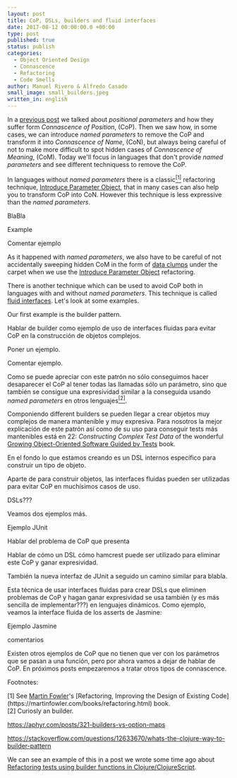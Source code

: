```yaml
---
layout: post
title: CoP, DSLs, builders and fluid interfaces
date: 2017-08-12 00:00:00.0 +00:00
type: post
published: true
status: publish
categories:
  - Object Oriented Design
  - Connascence
  - Refactoring
  - Code Smells
author: Manuel Rivero & Alfredo Casado
small_image: small_builders.jpeg
written_in: english
---
```


In a [previous post](/2017/07/two-examples-of-connascence-of-position) we talked about *positional parameters* and how they suffer form *Connascence of Position*, (CoP). Then we saw how, in some cases, we can introduce *named parameters* to remove the CoP and transform it into *Connascence of Name*, (CoN), but always being careful of not to make more difficult to spot hidden cases of *Connascence of Meaning*, (CoM). Today we'll focus in languages that don't provide *named parameters* and see different techniquess to remove the CoP.

In languages without *named parameters* there is a classic<a href="#nota1"><sup>[1]</sup></a> refactoring technique, [Introduce Parameter Object](https://refactoring.com/catalog/introduceParameterObject.html), that in many cases can also help you to transform CoP into CoN. However this technique is less expressive than the *named parameters*. 

BlaBla 

Example

Comentar ejemplo

As it happened with *named parameters*, we also have to be careful of not accidentally sweeping hidden CoM in the form of [data clumps](http://www.informit.com/articles/article.aspx?p=1400866&seqNum=8) under the carpet when we use the [Introduce Parameter Object](https://refactoring.com/catalog/introduceParameterObject.html) refactoring.

There is another technique which can be used to avoid CoP both in languages with and without *named parameters*. This technique is called [fluid interfaces](https://en.wikipedia.org/wiki/Fluent_interface). Let's look at some examples.

Our first example is the builder pattern.

Hablar de builder como ejemplo de uso de interfaces fluidas para evitar CoP en la construcción de objetos complejos. 

Poner un ejemplo.

Comentar ejemplo.

Como se puede apreciar con este patrón no sólo conseguimos hacer desaparecer el CoP al tener todas las llamadas sólo un parámetro, sino que también se consigue una expresividad similar a la conseguida usando *named parameters* en otros lenguajes<a href="#nota2"><sup>[2]</sup></a>.

Componiendo different builders se pueden llegar a crear objetos muy complejos de manera mantenible y muy expresiva. Para nosotros la mejor explicación de este patrón así como de su uso para conseguir tests más mantenibles está en 22: *Constructing Complex Test Data* of the wonderful [Growing Object-Oriented Software Guided by Tests](http://www.growing-object-oriented-software.com/) book.

En el fondo lo que estamos creando es un DSL internos específico para construir un tipo de objeto.

Aparte de para construir objetos, las interfaces fluidas pueden ser utilizadas para evitar CoP en muchísimos casos de uso.

DSLs???

Veamos dos ejemplos más.

Ejemplo JUnit

Hablar del problema de CoP que presenta

Hablar de cómo un DSL cómo hamcrest puede ser utilizado para eliminar este CoP y ganar expresividad.

También la nueva interfaz de JUnit a seguido un camino similar para blabla.

Esta técnica de usar interfaces fluidas para crear DSLs que eliminen problemas de CoP y hagan ganar expresividad se usa también (y es más sencilla de implementar???) en lenguajes dinámicos. Como ejemplo, veamos la interface fluida de los asserts de Jasmine:

Ejemplo Jasmine 

comentarios

Existen otros ejemplos de CoP que no tienen que ver con los parámetros que se pasan a una función, pero por ahora vamos a dejar de hablar de CoP. En próximos posts empezaremos a tratar otros tipos de connascence.



Footnotes:
<div class="foot-note">
  <a name="nota1"></a> [1] See <a href="https://martinfowler.com/">Martin Fowler</a>'s [Refactoring, Improving the Design of Existing Code](https://martinfowler.com/books/refactoring.html) book.
</div>

<div class="foot-note">
  <a name="nota2"></a> [2] Curiosly an builder.

  https://aphyr.com/posts/321-builders-vs-option-maps

  https://stackoverflow.com/questions/12633670/whats-the-clojure-way-to-builder-pattern

  We can see an example of this in a post we wrote some time ago about <a href="/2016/10/refactoring-tests-using-builder-functions-in-clojure-clojureScript">Refactoring tests using builder functions in Clojure/ClojureScript</a>.
</div>